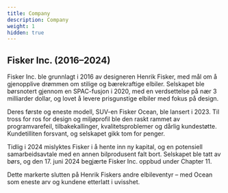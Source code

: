 ```yaml
---
title: Company
description: Company
weight: 1
hidden: true
---
```


## Fisker Inc. (2016–2024)

Fisker Inc. ble grunnlagt i 2016 av designeren Henrik Fisker, med mål om å gjenopplive drømmen om stilige og bærekraftige elbiler. Selskapet ble børsnotert gjennom en SPAC-fusjon i 2020, med en verdsettelse på nær 3 milliarder dollar, og lovet å levere prisgunstige elbiler med fokus på design.

Deres første og eneste modell, SUV-en Fisker Ocean, ble lansert i 2023. Til tross for ros for design og miljøprofil ble den raskt rammet av programvarefeil, tilbakekallinger, kvalitetsproblemer og dårlig kundestøtte. Kundetilliten forsvant, og selskapet gikk tom for penger.

Tidlig i 2024 mislyktes Fisker i å hente inn ny kapital, og en potensiell samarbeidsavtale med en annen bilprodusent falt bort. Selskapet ble tatt av børs, og den 17. juni 2024 begjærte Fisker Inc. oppbud under Chapter 11.

Dette markerte slutten på Henrik Fiskers andre elbileventyr – med Ocean som eneste arv og kundene etterlatt i uvisshet.